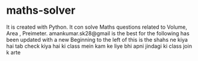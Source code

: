 # maths-solver

It is created with Python. 
It con solve Maths questions related to Volume, Area , Preimeter.
amankumar.sk28@gmail is the best for the following has been updated with a new Beginning to the left of this is the 
shahs ne kiya hai tab check kiya hai ki class mein kam ke liye bhi apni jindagi ki class join k arte 
